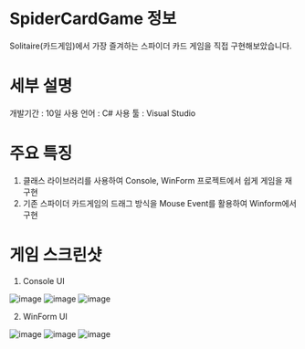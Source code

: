 # SpiderCardGame 정보
Solitaire(카드게임)에서 가장 즐겨하는 스파이더 카드 게임을 직접 구현해보았습니다.


# 세부 설명
개발기간 : 10일
사용 언어 : C#
사용 툴 : Visual Studio


# 주요 특징
1. 클래스 라이브러리를 사용하여 Console, WinForm 프로젝트에서 쉽게 게임을 재구현
2. 기존 스파이더 카드게임의 드래그 방식을 Mouse Event를 활용하여 Winform에서 구현


# 게임 스크린샷
1. Console UI

![image](https://user-images.githubusercontent.com/25303946/47334228-21dd8d00-d6c1-11e8-8b33-518bd7d265dd.png)
![image](https://user-images.githubusercontent.com/25303946/47336273-01660080-d6ca-11e8-8522-8549b2af8e98.png)
![image](https://user-images.githubusercontent.com/25303946/47336283-0b87ff00-d6ca-11e8-8bd7-7d06551b6d41.png)

2. WinForm UI

![image](https://user-images.githubusercontent.com/25303946/47336306-2195bf80-d6ca-11e8-9676-37afddf39f3b.png)
![image](https://user-images.githubusercontent.com/25303946/47336315-29edfa80-d6ca-11e8-9007-df27e8f8fa51.png)
![image](https://user-images.githubusercontent.com/25303946/47336325-32463580-d6ca-11e8-8d69-f9170c650e74.png)

